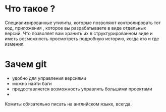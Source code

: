 # Что такое ?
Специализированные утилиты, которые позволяют контролировать тот код, приложения , которое вы разрабатываете в виде отдельных версий. Что позволяет вам хранить их в структурированном виде и иметь возможность просмотреть подробную историю, когда кто и где изменил.
# Зачем git
- удобно для управления версиями
- можно найти баги
- предоставляется возможность управлять большими проектами
- 
Комиты обязательно писать на английском языке, всегда.
